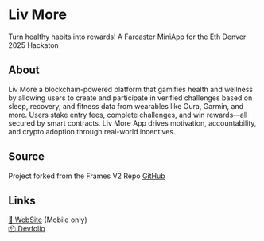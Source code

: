 # Liv More
Turn healthy habits into rewards!
A Farcaster MiniApp for the Eth Denver 2025 Hackaton

## About
Liv More a blockchain-powered platform that gamifies health and wellness by allowing users to create and participate in verified challenges based on sleep, recovery, and fitness data from wearables like Oura, Garmin, and more. Users stake entry fees, complete challenges, and win rewards—all secured by smart contracts.  Liv More App drives motivation, accountability, and crypto adoption through real-world incentives.

## Source
Project forked from the Frames V2 Repo
[GitHub](https://github.com/farcasterxyz/frames-v2-demo)<br />

## Links
[👀 WebSite](https://livmore.life/) (Mobile only)<br/>
[📦 Devfolio](https://devfolio.co/projects/liv-more-015f)<br/>
